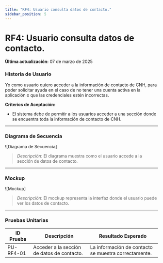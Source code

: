 ```yaml
---
title: "RF4: Usuario consulta datos de contacto."  
sidebar_position: 5
---
```


# RF4: Usuario consulta datos de contacto.

**Última actualización:** 07 de marzo de 2025

### Historia de Usuario

Yo como usuario quiero acceder a la información de contacto de CNH, para poder solicitar ayuda en el caso de no tener una cuenta activa en la aplicación o que las credenciales estén incorrectas.

  **Criterios de Aceptación:**
  - El sistema debe de permitir a los usuarios acceder a una sección donde se encuentra toda la información de contacto de CNH.

---

### Diagrama de Secuencia

![Diagrama de Secuencia] 

> *Descripción*: El diagrama muestra como el usuario accede a la sección de datos de contacto.

---

### Mockup

![Mockup]

> *Descripción*: El mockup representa la interfaz donde el usuario puede ver los datos de contacto.

---

### Pruebas Unitarias 
| ID Prueba | Descripción | Resultado Esperado |
|-----------|-------------|--------------------|
|PU-RF4-01|Acceder a la sección de datos de contacto.|La información de contacto se muestra correctamente.|
